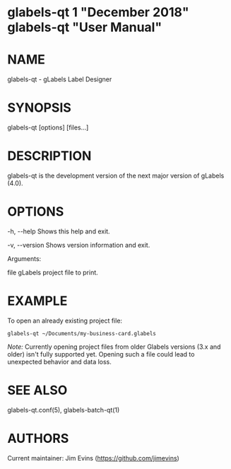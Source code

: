 glabels-qt 1 "December 2018" glabels-qt "User Manual"
==================================================

# NAME
  glabels-qt - gLabels Label Designer

# SYNOPSIS
  glabels-qt [options] [files…]

# DESCRIPTION
  glabels-qt  is the development version of the next major version of gLabels (4.0). 


# OPTIONS
  -h, --help
      Shows this help and exit.

  -v, --version
      Shows version information and exit.

Arguments:

  file
    gLabels project file to print.

# EXAMPLE
  To open an already existing project file:

    glabels-qt ~/Documents/my-business-card.glabels

  *Note:* Currently opening project files from older Glabels versions (3.x and older) isn't fully supported yet. Opening such a file could lead to unexpected behavior and data loss.

# SEE ALSO
  glabels-qt.conf(5), glabels-batch-qt(1)

# AUTHORS
  Current maintainer: Jim Evins (https://github.com/jimevins)
